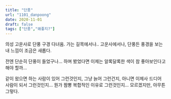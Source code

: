```yaml
---
title: "단풍"
url: "1101_danpoong"
date: 2020-11-01
draft: false
tags: ["단풍","왜좋지?"]
---
```

의성 고운사로 단풍 구경 다녀옴.
가는 길목에서나.. 고운사에서나, 
단풍든 풍경을 보는 내 느낌이 조금은 새롭다.

전엔 단순히 단풍이 들었구나... 하며 봤었다면
이제는 알록달록한 색이 참 좋아보인다고 해야 할까...

같이 왔으면 하는 사람이 있어 그런것인지,
그냥 늙어 그런건지, 아니면 이제사 드디어 사람이 되서 그런것인지...
뭔가 짬뽕 복합적인 이유로 그런것인지... 모르겠지만, 아무튼 그렇다.
